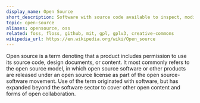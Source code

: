 ```yaml
---
display_name: Open Source
short_description: Software with source code available to inspect, modify, and enhance.
topic: open-source
aliases: opensource, oss
related: foss, floss, github, mit, gpl, gplv3, creative-commons
wikipedia_url: https://en.wikipedia.org/wiki/Open_source
---
```

Open source is a term denoting that a product includes permission to use its source code, design documents, or content. It most commonly refers to the open source model, in which open source software or other products are released under an open source license as part of the open source-software movement. Use of the term originated with software, but has expanded beyond the software sector to cover other open content and forms of open collaboration.
